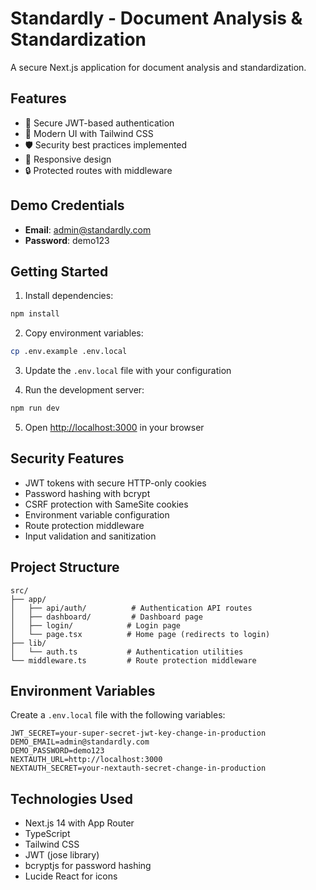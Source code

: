 # Standardly - Document Analysis & Standardization

A secure Next.js application for document analysis and standardization.

## Features

- 🔐 Secure JWT-based authentication
- 🎨 Modern UI with Tailwind CSS
- 🛡️ Security best practices implemented
- 📱 Responsive design
- 🔒 Protected routes with middleware

## Demo Credentials

- **Email**: admin@standardly.com
- **Password**: demo123

## Getting Started

1. Install dependencies:
```bash
npm install
```

2. Copy environment variables:
```bash
cp .env.example .env.local
```

3. Update the `.env.local` file with your configuration

4. Run the development server:
```bash
npm run dev
```

5. Open [http://localhost:3000](http://localhost:3000) in your browser

## Security Features

- JWT tokens with secure HTTP-only cookies
- Password hashing with bcrypt
- CSRF protection with SameSite cookies
- Environment variable configuration
- Route protection middleware
- Input validation and sanitization

## Project Structure

```
src/
├── app/
│   ├── api/auth/          # Authentication API routes
│   ├── dashboard/         # Dashboard page
│   ├── login/            # Login page
│   └── page.tsx          # Home page (redirects to login)
├── lib/
│   └── auth.ts           # Authentication utilities
└── middleware.ts         # Route protection middleware
```

## Environment Variables

Create a `.env.local` file with the following variables:

```env
JWT_SECRET=your-super-secret-jwt-key-change-in-production
DEMO_EMAIL=admin@standardly.com
DEMO_PASSWORD=demo123
NEXTAUTH_URL=http://localhost:3000
NEXTAUTH_SECRET=your-nextauth-secret-change-in-production
```

## Technologies Used

- Next.js 14 with App Router
- TypeScript
- Tailwind CSS
- JWT (jose library)
- bcryptjs for password hashing
- Lucide React for icons